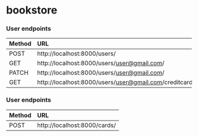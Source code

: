 # bookstore

### User endpoints

| Method      | URL                                                      |
| :---        | :---                                                     |
| POST        | http://localhost:8000/users/                             |
| GET         | http://localhost:8000/users/user@gmail.com/              |
| PATCH       | http://localhost:8000/users/user@gmail.com/              |
| GET         | http://localhost:8000/users/user@gmail.com/creditcards/  |


### User endpoints

| Method      | URL                                                      |
| :---        | :---                                                     |
| POST        | http://localhost:8000/cards/                             |
